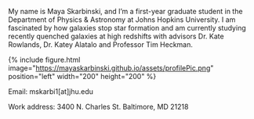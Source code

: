 My name is Maya Skarbinski, and I’m a first-year graduate student in the Department of Physics & Astronomy at Johns Hopkins University. I am fascinated by how galaxies stop star formation and am currently studying recently quenched galaxies at high redshifts with advisors Dr. Kate Rowlands, Dr. Katey Alatalo and Professor Tim Heckman.

{% include figure.html image="https://mayaskarbinski.github.io/assets/profilePic.png" position="left" width="200" height="200" %}

Email: mskarbi1[at]jhu.edu

Work address: 
3400 N. Charles St.
Baltimore, MD 21218
